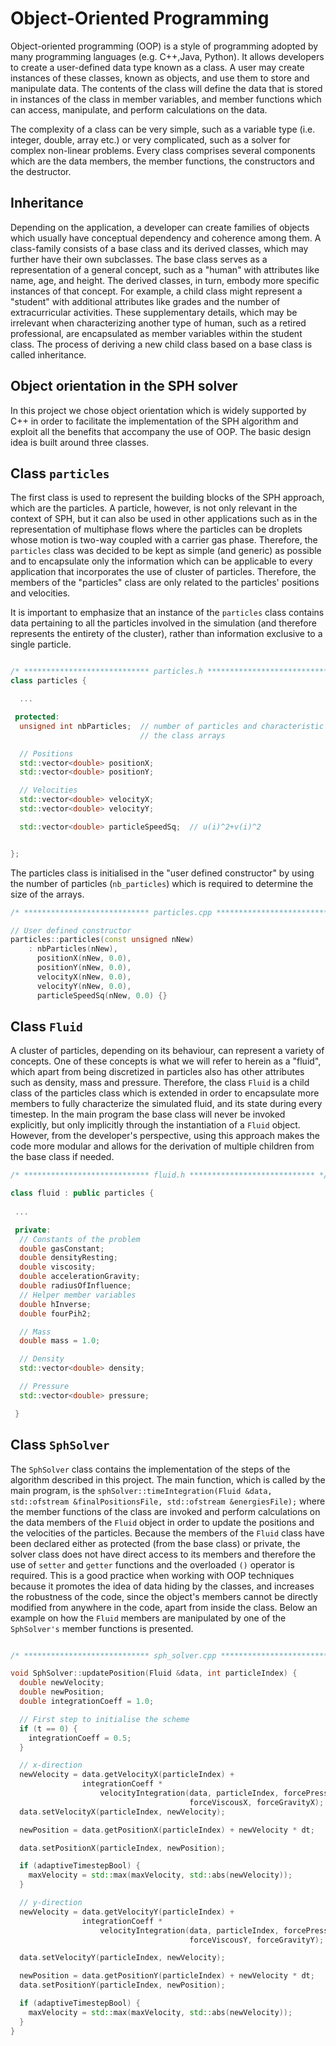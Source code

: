 # Object-Oriented Programming

Object-oriented programming (OOP) is a style of programming adopted by many programming languages (e.g. C++,Java, Python). It allows developers to create a user-defined data type known as a class. A user may create instances of these classes, known as objects, and use them to store and manipulate data. The contents of the class will define the data that is stored in instances of the class in member variables, and member functions which can access, manipulate, and perform calculations on the data.

The complexity of a class can be very simple, such as a variable type (i.e. integer, double, array etc.) or very complicated, such as a solver for complex non-linear problems. Every class comprises several components which are the data members, the member functions, the constructors and the destructor.

## Inheritance

Depending on the application, a developer can create families of objects which usually have conceptual dependency and coherence among them. A class-family consists of a base class and its derived classes, which may further have their own subclasses. The base class serves as a representation of a general concept, such as a "human" with attributes like name, age, and height. The derived classes, in turn, embody more specific instances of that concept. For example, a child class might represent a "student" with additional attributes like grades and the number of extracurricular activities. These supplementary details, which may be irrelevant when characterizing another type of human, such as a retired professional, are encapsulated as member variables within the student class. The process of deriving a new child class based on a base class is called inheritance.

## Object orientation in the SPH solver

In this project we chose object orientation which is widely supported by C++ in order to facilitate the implementation of the SPH algorithm and exploit all the benefits that accompany the use of OOP. The basic design idea is built around three classes.

## Class `particles`

The first class is used to represent the building blocks of the SPH approach, which are the particles. A particle, however, is not only relevant in the context of SPH, but it can also be used in other applications such as in the representation of multiphase flows where the particles can be droplets whose motion is two-way coupled with a carrier gas phase. Therefore, the `particles` class was decided to be kept as simple (and generic) as possible and to encapsulate only the information which can be applicable to every application that incorporates the use of cluster of particles. Therefore, the members of the "particles" class are only related to the particles' positions and velocities.

It is important to emphasize that an instance of the `particles` class contains data pertaining to all the particles involved in the simulation (and therefore represents the entirety of the cluster), rather than information exclusive to a single particle.

```cpp

/* **************************** particles.h **************************** */
class particles {

  ...

 protected:
  unsigned int nbParticles;  // number of particles and characteristic size of
                             // the class arrays

  // Positions
  std::vector<double> positionX;
  std::vector<double> positionY;

  // Velocities
  std::vector<double> velocityX;
  std::vector<double> velocityY;

  std::vector<double> particleSpeedSq;  // u(i)^2+v(i)^2


};
```

The particles class is initialised in the "user defined constructor" by using the number of particles (`nb_particles`) which is required to determine the size of the arrays.

```cpp
/* **************************** particles.cpp **************************** */

// User defined constructor
particles::particles(const unsigned nNew)
    : nbParticles(nNew),
      positionX(nNew, 0.0),
      positionY(nNew, 0.0),
      velocityX(nNew, 0.0),
      velocityY(nNew, 0.0),
      particleSpeedSq(nNew, 0.0) {}
```


## Class `Fluid`

A cluster of particles, depending on its behaviour, can represent a variety of concepts. One of these concepts is what we will refer to herein as a "fluid", which apart from being discretized in particles also has other attributes such as density, mass and pressure. Therefore, the class `Fluid` is a child class of the particles class which is extended in order to encapsulate more members to fully characterize the simulated fluid, and its state during every timestep. In the main program the base class will never be invoked explicitly, but only implicitly through the instantiation of a `Fluid` object. However, from the developer's perspective, using this approach makes the code more modular and allows for the derivation of multiple children from the base class if needed.

```cpp
/* **************************** fluid.h **************************** */

class fluid : public particles {
  
 ...

 private:
  // Constants of the problem
  double gasConstant;
  double densityResting;
  double viscosity;
  double accelerationGravity;
  double radiusOfInfluence;
  // Helper member variables
  double hInverse;
  double fourPih2;

  // Mass
  double mass = 1.0;

  // Density
  std::vector<double> density;

  // Pressure
  std::vector<double> pressure;

 }
```


## Class `SphSolver`

The `SphSolver` class contains the implementation of the steps of the algorithm described in this project. The main function, which is called by the main program, is the `sphSolver::timeIntegration(Fluid &data, std::ofstream &finalPositionsFile, std::ofstream &energiesFile);` where the member functions of the class are invoked and perform calculations on the data members of the `Fluid` object in order to update the positions and the velocities of the particles. Because the members of the `Fluid` class have been declared either as protected (from the base class) or private, the solver class does not have direct access to its members and therefore the use of `setter` and `getter` functions and the overloaded `()` operator is required. This is a good practice when working with OOP techniques because it promotes the idea of data hiding by the classes, and increases the robustness of the code, since the object's members cannot be directly modified from anywhere in the code, apart from inside the class. Below an example on how the `Fluid` members are manipulated by one of the `SphSolver's` member functions is presented.

```cpp

/* **************************** sph_solver.cpp **************************** */

void SphSolver::updatePosition(Fluid &data, int particleIndex) {
  double newVelocity;
  double newPosition;
  double integrationCoeff = 1.0;

  // First step to initialise the scheme
  if (t == 0) {
    integrationCoeff = 0.5;
  }

  // x-direction
  newVelocity = data.getVelocityX(particleIndex) +
                integrationCoeff *
                    velocityIntegration(data, particleIndex, forcePressureX,
                                        forceViscousX, forceGravityX);
  data.setVelocityX(particleIndex, newVelocity);

  newPosition = data.getPositionX(particleIndex) + newVelocity * dt;

  data.setPositionX(particleIndex, newPosition);

  if (adaptiveTimestepBool) {
    maxVelocity = std::max(maxVelocity, std::abs(newVelocity));
  }

  // y-direction
  newVelocity = data.getVelocityY(particleIndex) +
                integrationCoeff *
                    velocityIntegration(data, particleIndex, forcePressureY,
                                        forceViscousY, forceGravityY);

  data.setVelocityY(particleIndex, newVelocity);

  newPosition = data.getPositionY(particleIndex) + newVelocity * dt;
  data.setPositionY(particleIndex, newPosition);

  if (adaptiveTimestepBool) {
    maxVelocity = std::max(maxVelocity, std::abs(newVelocity));
  }
}

```
